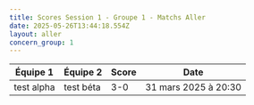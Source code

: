 ```yaml
---
title: Scores Session 1 - Groupe 1 - Matchs Aller
date: 2025-05-26T13:44:18.554Z
layout: aller
concern_group: 1
---
```




| Équipe 1 | Équipe 2 | Score | Date |
|----------|----------|-------|------|
| test alpha | test béta | 3-0 | 31 mars 2025 à 20:30 |
